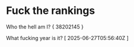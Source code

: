 # Fuck the rankings

Who the hell am I?
{ 38202145 }

What fucking year is it?
[ 2025-06-27T05:56:40Z ]
